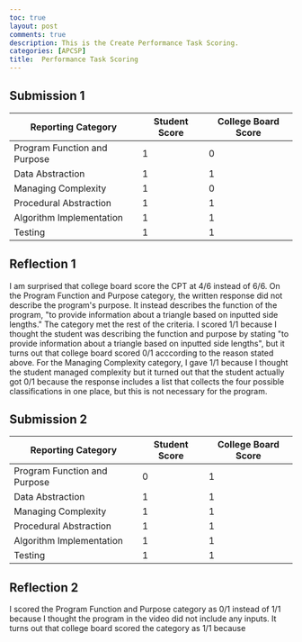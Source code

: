 ```yaml
---
toc: true
layout: post
comments: true
description: This is the Create Performance Task Scoring.
categories: [APCSP]
title:  Performance Task Scoring
---
```


## Submission 1

| Reporting Category     | Student Score    | College Board Score  |
|  -----------------     | ---------------- | -------------------  | 
| Program Function and Purpose  | 1 | 0 | 
| Data Abstraction | 1 | 1 |
| Managing Complexity | 1 | 0 |
| Procedural Abstraction | 1 | 1 |
| Algorithm Implementation | 1 | 1 |
| Testing | 1 | 1 |
## Reflection 1
I am surprised that college board score the CPT at 4/6 instead of 6/6. On the Program Function and Purpose category, the written response did not describe the program's purpose. It instead describes the function of the program, "to provide information about a triangle based on inputted side lengths." The category met the rest of the criteria. I scored 1/1 because I thought the student was describing the function and purpose by stating "to provide information about a triangle based on inputted side lengths", but it turns out that college board scored 0/1 acccording to the reason stated above. For the Managing Complexity category, I gave 1/1 because I thought the student managed complexity but it turned out that the student actually got 0/1 because the response includes a list that collects the four possible classifications in one place, but this is not necessary for the program.
## Submission 2
| Reporting Category         | Student Score| College Board Score  |
| -----------------------    | ------------ | -------------------- |
|Program Function and Purpose| 0            | 1                    |
|Data Abstraction            | 1            | 1                    |
|Managing Complexity         | 1            | 1                    |
|Procedural Abstraction      | 1            | 1                    |
|Algorithm Implementation    | 1            | 1                    |
|Testing                     | 1            | 1                    |
## Reflection 2
I scored the Program Function and Purpose category as 0/1 instead of 1/1 because I thought the program in the video did not include any inputs. It turns out that college board scored the category as 1/1 because 